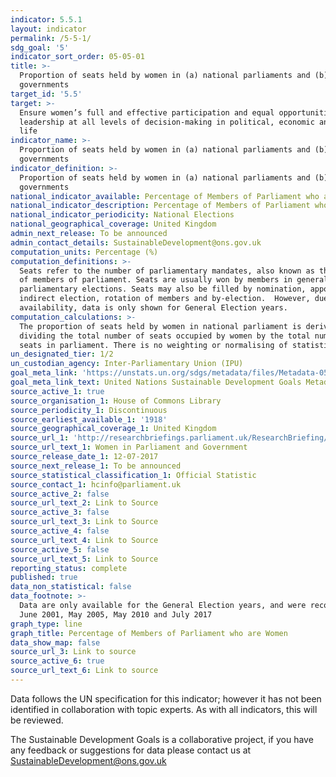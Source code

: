 ```yaml
---
indicator: 5.5.1
layout: indicator
permalink: /5-5-1/
sdg_goal: '5'
indicator_sort_order: 05-05-01
title: >-
  Proportion of seats held by women in (a) national parliaments and (b) local
  governments
target_id: '5.5'
target: >-
  Ensure women’s full and effective participation and equal opportunities for
  leadership at all levels of decision-making in political, economic and public
  life
indicator_name: >-
  Proportion of seats held by women in (a) national parliaments and (b) local
  governments
indicator_definition: >-
  Proportion of seats held by women in (a) national parliaments and (b) local
  governments
national_indicator_available: Percentage of Members of Parliament who are Women
national_indicator_description: Percentage of Members of Parliament who are Women
national_indicator_periodicity: National Elections
national_geographical_coverage: United Kingdom
admin_next_release: To be announced
admin_contact_details: SustainableDevelopment@ons.gov.uk
computation_units: Percentage (%)
computation_definitions: >-
  Seats refer to the number of parliamentary mandates, also known as the number
  of members of parliament. Seats are usually won by members in general
  parliamentary elections. Seats may also be filled by nomination, appointment,
  indirect election, rotation of members and by-election.  However, due to
  availability, data is only shown for General Election years.
computation_calculations: >-
  The proportion of seats held by women in national parliament is derived by
  dividing the total number of seats occupied by women by the total number of
  seats in parliament. There is no weighting or normalising of statistics.
un_designated_tier: 1/2
un_custodian_agency: Inter-Parliamentary Union (IPU)
goal_meta_link: 'https://unstats.un.org/sdgs/metadata/files/Metadata-05-05-01.pdf'
goal_meta_link_text: United Nations Sustainable Development Goals Metadata (PDF 4.0 MB)
source_active_1: true
source_organisation_1: House of Commons Library
source_periodicity_1: Discontinuous
source_earliest_available_1: '1918'
source_geographical_coverage_1: United Kingdom
source_url_1: 'http://researchbriefings.parliament.uk/ResearchBriefing/Summary/SN01250'
source_url_text_1: Women in Parliament and Government
source_release_date_1: 12-07-2017
source_next_release_1: To be announced
source_statistical_classification_1: Official Statistic
source_contact_1: hcinfo@parliament.uk
source_active_2: false
source_url_text_2: Link to Source
source_active_3: false
source_url_text_3: Link to Source
source_active_4: false
source_url_text_4: Link to Source
source_active_5: false
source_url_text_5: Link to Source
reporting_status: complete
published: true
data_non_statistical: false
data_footnote: >-
  Data are only available for the General Election years, and were recorded in
  June 2001, May 2005, May 2010 and July 2017
graph_type: line
graph_title: Percentage of Members of Parliament who are Women
data_show_map: false
source_url_3: Link to source
source_active_6: true
source_url_text_6: Link to source
---
```

Data follows the UN specification for this indicator; however it has not been identified in collaboration with topic experts. As with all indicators, this will be reviewed.
  
The Sustainable Development Goals is a collaborative project, if you have any feedback or suggestions for data please contact us at <SustainableDevelopment@ons.gov.uk>
